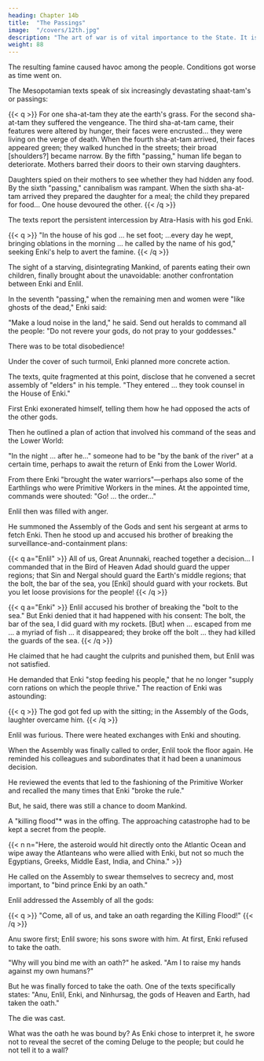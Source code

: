 ```yaml
---
heading: Chapter 14b
title:  "The Passings"
image:  "/covers/12th.jpg"
description: "The art of war is of vital importance to the State. It is a matter of life and death"
weight: 88
---
```



The resulting famine caused havoc among the people. Conditions got worse as time went on.

The Mesopotamian texts speak of six increasingly devastating shaat-tam's or passings:

<!-- —a term that some translate as "years," but which literally means "passings," and, as the Assyrian version makes clear, "a year of Anu": -->

{{< q >}}
For one sha-at-tam they ate the earth's grass.
For the second sha-at-tam they suffered the vengeance.
The third sha-at-tam came, their features were altered by hunger,  their faces were encrusted… they were living on the verge of death.
When the fourth sha-at-tam arrived, their faces appeared green; they walked hunched in the streets;
their broad [shoulders?] became narrow.
By the fifth "passing," human life began to deteriorate. Mothers barred their doors to their own starving daughters. 

Daughters spied on their mothers to see whether they had hidden any food.
By the sixth "passing," cannibalism was rampant. 
When the sixth sha-at-tam arrived they prepared the daughter for a meal;
the child they prepared for food… One house devoured the other.
{{< /q >}}

The texts report the persistent intercession by Atra-Hasis with his god Enki. 

{{< q >}}
"In the house of his god … he set foot; …every day he wept, bringing oblations in the morning … he called by the name of his god," seeking Enki's help to avert the famine.
{{< /q >}}



<!-- Enki, however, must have felt bound by the decision of the other deities, for at
first he did not respond. Quite possibly, he even hid from his faithful worshiper by
leaving the temple and sailing into his beloved marshlands. "When the people were
living on the edge of death," Atra-Hasis "placed his bed facing the river." But there
was no response. -->

The sight of a starving, disintegrating Mankind, of parents eating their own children, finally brought about the unavoidable: another confrontation between Enki and Enlil. 

In the seventh "passing," when the remaining men and women were "like ghosts of the dead," Enki said: 

"Make a loud noise in the land," he said. Send out heralds to command all the people: "Do not revere your gods, do not pray to your goddesses." 

There was to be total disobedience!

Under the cover of such turmoil, Enki planned more concrete action.

The texts, quite fragmented at this point, disclose that he convened a secret assembly of "elders" in his temple. "They entered … they took counsel in the House of Enki." 

First Enki exonerated himself, telling them how he had opposed the acts of the other gods.

Then he outlined a plan of action that involved his command of the seas and the Lower World:

"In the night … after he…" someone had to be "by the bank of the river" at a certain time, perhaps to await the return of Enki from the Lower World. 

From there Enki "brought the water warriors"—perhaps also some of the Earthlings who were Primitive Workers in the mines. At the appointed time, commands were shouted: "Go! … the order…"

Enlil then was filled with anger. 

He summoned the Assembly of the Gods and sent his sergeant at arms to fetch Enki. Then he stood up and accused his brother of breaking the surveillance-and-containment plans:


{{< q a="Enlil" >}}
All of us, Great Anunnaki, reached together a decision…
I commanded that in the Bird of Heaven
Adad should guard the upper regions;
that Sin and Nergal should guard the Earth's middle regions;
that the bolt, the bar of the sea, you [Enki] should guard with your rockets.
But you let loose provisions for the people!
{{< /q >}}


{{< q a="Enki" >}}
Enlil accused his brother of breaking the "bolt to the sea." But Enki denied that it had happened with his consent:
The bolt, the bar of the sea, I did guard with my rockets.
[But] when … escaped from me …
a myriad of fish … it disappeared;
they broke off the bolt …
they had killed the guards of the sea.
{{< /q >}}

He claimed that he had caught the culprits and punished them, but Enlil was not satisfied. 

He demanded that Enki "stop feeding his people," that he no longer "supply corn rations on which the people thrive." The reaction of Enki was astounding:

{{< q  >}}
The god got fed up with the sitting;
in the Assembly of the Gods,
laughter overcame him.
{{< /q >}}


Enlil was furious. There were heated exchanges with Enki and shouting.

When the Assembly was finally called to order, Enlil took the floor again. He reminded his colleagues and subordinates that it had been a unanimous decision.

He reviewed the events that led to the fashioning of the Primitive Worker and recalled the many times that Enki "broke the rule."

But, he said, there was still a chance to doom Mankind. 

A "killing flood"* was in the offing. The approaching catastrophe had to be kept a secret from the people.

{{< n n="Here, the asteroid would hit directly onto the Atlantic Ocean and wipe away the Atlanteans who were allied with Enki, but not so much the Egyptians, Greeks, Middle East, India, and China." >}}

He called on the Assembly to swear themselves to secrecy and, most important, to "bind prince Enki by an oath."

Enlil addressed the Assembly of all the gods:


{{< q >}}
"Come, all of us, and take an oath regarding the Killing Flood!"
{{< /q >}}

Anu swore first; Enlil swore; his sons swore with him.
At first, Enki refused to take the oath. 



"Why will you bind me with an oath?" he asked. "Am I to raise my hands against my own humans?" 

But he was finally forced to take the oath. One of the texts specifically states: "Anu, Enlil, Enki, and Ninhursag, the gods of Heaven and Earth, had taken the oath."

The die was cast.


What was the oath he was bound by? As Enki chose to interpret it, he swore not to reveal the secret of the coming Deluge to the people; but could he not tell it to a wall? 
